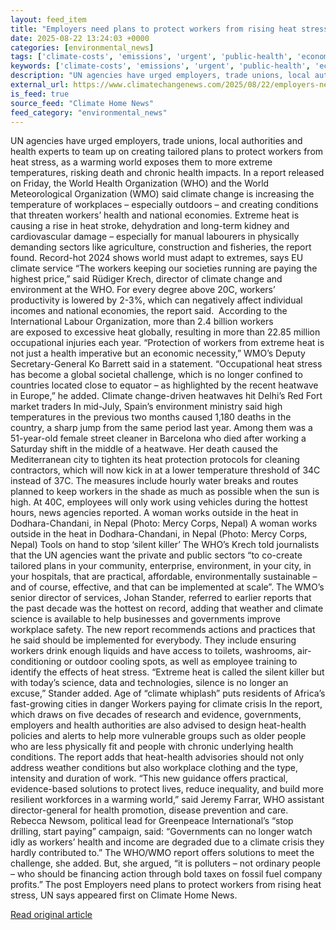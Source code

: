 ```yaml
---
layout: feed_item
title: "Employers need plans to protect workers from rising heat stress, UN says"
date: 2025-08-22 13:24:03 +0000
categories: [environmental_news]
tags: ['climate-costs', 'emissions', 'urgent', 'public-health', 'economic-impacts', 'food-security', 'extreme-weather', 'year-2024', 'agriculture', 'climate-health']
keywords: ['climate-costs', 'emissions', 'urgent', 'public-health', 'economic-impacts', 'plans', 'need', 'employers']
description: "UN agencies have urged employers, trade unions, local authorities and health experts to team up on creating tailored plans to protect workers from heat stres..."
external_url: https://www.climatechangenews.com/2025/08/22/employers-need-plans-to-protect-workers-from-rising-heat-stress-un-says/
is_feed: true
source_feed: "Climate Home News"
feed_category: "environmental_news"
---
```


UN agencies have urged employers, trade unions, local authorities and health experts to team up on creating tailored plans to protect workers from heat stress, as a warming world exposes them to more extreme temperatures, risking death and chronic health impacts. In a report released on Friday, the World Health Organization (WHO) and the World Meteorological Organization (WMO) said climate change is increasing the temperature of workplaces &#8211; especially outdoors &#8211; and creating conditions that threaten workers’ health and national economies. Extreme heat is causing a rise in heat stroke, dehydration and long-term kidney and cardiovascular damage &#8211; especially for manual labourers in physically demanding sectors like agriculture, construction and fisheries, the report found. Record-hot 2024 shows world must adapt to extremes, says EU climate service “The workers keeping our societies running are paying the highest price,” said Rüdiger Krech, director of climate change and environment at the WHO. For every degree above 20C, workers’ productivity is lowered by 2-3%, which can negatively affect individual incomes and national economies, the report said.&nbsp; According to the International Labour Organization, more than 2.4 billion workers are&nbsp;exposed to excessive heat globally, resulting in more than 22.85 million occupational injuries each year. “Protection of workers from extreme heat is not just a health imperative but an economic necessity,&#8221; WMO&#8217;s Deputy Secretary-General Ko Barrett said in a statement. “Occupational heat stress has become a global societal challenge, which is no longer confined to countries located close to equator – as highlighted by the recent heatwave in Europe,” he added. Climate change-driven heatwaves hit Delhi’s Red Fort market traders In mid-July, Spain&#8217;s environment ministry said high temperatures in the previous two months caused 1,180 deaths in the country, a sharp jump from the same period last year. Among them was a 51-year-old female street cleaner in Barcelona who died after working a Saturday shift in the middle of a heatwave. Her death caused the Mediterranean city to tighten its heat protection protocols for cleaning contractors, which will now kick in at a lower temperature threshold of 34C instead of 37C. The measures include hourly water breaks and routes planned to keep workers in the shade as much as possible when the sun is high. At 40C, employees will only work using vehicles during the hottest hours, news agencies reported. A woman works outside in the heat in Dodhara-Chandani, in Nepal (Photo: Mercy Corps, Nepal) A woman works outside in the heat in Dodhara-Chandani, in Nepal (Photo: Mercy Corps, Nepal) Tools on hand to stop &#8216;silent killer&#8217; The WHO&#8217;s Krech told journalists that the UN agencies want the private and public sectors &#8220;to co-create tailored plans in your community, enterprise, environment, in your city, in your hospitals, that are practical, affordable, environmentally sustainable &#8211; and of course, effective, and that can be implemented at scale”. The WMO’s senior director of services, Johan Stander, referred to earlier reports that the past decade was the hottest on record, adding that weather and climate science is available to help businesses and governments improve workplace safety. The new report recommends actions and practices that he said should be implemented for everybody. They include ensuring workers drink enough liquids and have access to toilets, washrooms, air-conditioning or outdoor cooling spots, as well as employee training to identify the effects of heat stress. &#8220;Extreme heat is&nbsp;called the silent killer but with today&#8217;s science, data and technologies, silence is no longer an excuse,” Stander added. Age of “climate whiplash” puts residents of Africa’s fast-growing cities in danger Workers paying for climate crisis In the report, which draws on five decades of research and evidence, governments, employers and health authorities are also advised to design heat-health policies and alerts to help more vulnerable groups such as older people who are less physically fit and people with chronic underlying health conditions. The report adds that heat-health advisories should not only address weather conditions but also workplace clothing and the type, intensity and duration of work. “This new guidance offers practical, evidence-based solutions to protect lives, reduce inequality, and build more resilient workforces in a warming world,&#8221; said Jeremy Farrar, WHO assistant director-general for health promotion, disease prevention and care. Rebecca Newsom, political lead for Greenpeace International’s &#8220;stop drilling, start paying&#8221; campaign, said: “Governments can no longer watch idly as workers’ health and income are degraded due to a climate crisis they hardly contributed to.&#8221; The WHO/WMO report offers solutions to meet the challenge, she added. But, she argued, &#8220;it is polluters &#8211; not ordinary people &#8211; who should be financing action through bold taxes on fossil fuel company profits.&#8221; The post Employers need plans to protect workers from rising heat stress, UN says appeared first on Climate Home News.

[Read original article](https://www.climatechangenews.com/2025/08/22/employers-need-plans-to-protect-workers-from-rising-heat-stress-un-says/)
